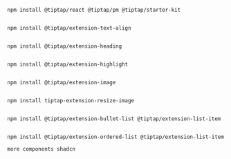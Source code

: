     npm install @tiptap/react @tiptap/pm @tiptap/starter-kit


    npm install @tiptap/extension-text-align


    npm install @tiptap/extension-heading
    
    
    npm install @tiptap/extension-highlight
    
    
    npm install @tiptap/extension-image
    
    
    npm install tiptap-extension-resize-image
    
    
    npm install @tiptap/extension-bullet-list @tiptap/extension-list-item
    
    
    npm install @tiptap/extension-ordered-list @tiptap/extension-list-item

    more components shadcn 
